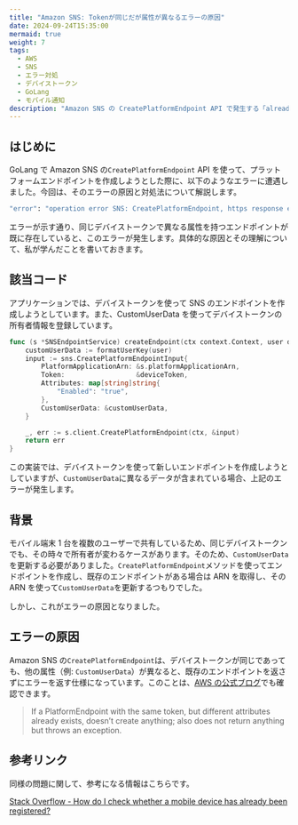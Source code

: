 ```yaml
---
title: "Amazon SNS: Tokenが同じだが属性が異なるエラーの原因"
date: 2024-09-24T15:35:00
mermaid: true
weight: 7
tags:
  - AWS
  - SNS
  - エラー対処
  - デバイストークン
  - GoLang
  - モバイル通知
description: "Amazon SNS の CreatePlatformEndpoint API で発生する「already exists with the same Token, but different attributes」エラーの原因と解決方法を解説。GoLang を使った実装例も紹介。"
---
```


## はじめに

GoLang で Amazon SNS の`CreatePlatformEndpoint` API を使って、プラットフォームエンドポイントを作成しようとした際に、以下のようなエラーに遭遇しました。今回は、そのエラーの原因と対処法について解説します。

```bash
"error": "operation error SNS: CreatePlatformEndpoint, https response error StatusCode: 400, RequestID: 31859cc5-5e31-5416-9df5-c3a9036654ee, InvalidParameter: Invalid parameter: Token Reason: Endpoint arn:aws:sns:ap-northeast-1:******:endpoint/GCM/******/830d456e-dbea-304f-a2af-e2e9e666cd70 already exists with the same Token, but different attributes."
```

エラーが示す通り、同じデバイストークンで異なる属性を持つエンドポイントが既に存在していると、このエラーが発生します。具体的な原因とその理解について、私が学んだことを書いておきます。

## 該当コード

アプリケーションでは、デバイストークンを使って SNS のエンドポイントを作成しようとしています。また、CustomUserData を使ってデバイストークンの所有者情報を登録しています。

```go
func (s *SNSEndpointService) createEndpoint(ctx context.Context, user domain.UserMeta, deviceToken string) error {
    customUserData := formatUserKey(user)
    input := sns.CreatePlatformEndpointInput{
        PlatformApplicationArn: &s.platformApplicationArn,
        Token:                  &deviceToken,
        Attributes: map[string]string{
            "Enabled": "true",
        },
        CustomUserData: &customUserData,
    }

    _, err := s.client.CreatePlatformEndpoint(ctx, &input)
    return err
}
```

この実装では、デバイストークンを使って新しいエンドポイントを作成しようとしていますが、`CustomUserData`に異なるデータが含まれている場合、上記のエラーが発生します。

## 背景

モバイル端末 1 台を複数のユーザーで共有しているため、同じデバイストークンでも、その時々で所有者が変わるケースがあります。そのため、`CustomUserData`を更新する必要がありました。`CreatePlatformEndpoint`メソッドを使ってエンドポイントを作成し、既存のエンドポイントがある場合は ARN を取得し、その ARN を使って`CustomUserData`を更新するつもりでした。

しかし、これがエラーの原因となりました。

## エラーの原因

Amazon SNS の`CreatePlatformEndpoint`は、デバイストークンが同じであっても、他の属性（例: `CustomUserData`）が異なると、既存のエンドポイントを返さずにエラーを返す仕様になっています。このことは、[AWS の公式ブログ](https://aws.amazon.com/jp/blogs/mobile/mobile-token-management-with-amazon-sns/)でも確認できます。

> If a PlatformEndpoint with the same token, but different attributes already exists, doesn’t create anything; also does not return anything but throws an exception.

## 参考リンク

同様の問題に関して、参考になる情報はこちらです。

[Stack Overflow - How do I check whether a mobile device has already been registered?](https://stackoverflow.com/questions/19551067/how-do-i-check-whether-a-mobile-device-has-already-been-registered)

